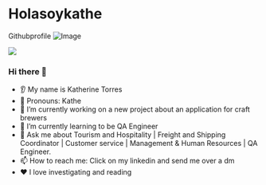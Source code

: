 # Holasoykathe
Githubprofile
![Image](https://github.com/user-attachments/assets/c83c4524-4a3c-4a4e-92d8-f9739f66a071)

[![](https://img.shields.io/badge/LinkedIn-0077B5?style=for-the-badge&logo=linkedin&logoColor=white)](https://www.linkedin.com/in/katherine-trodriguez/)

### Hi there 👋
* 👂 My name is Katherine Torres
* 👩 Pronouns: Kathe
* 🔭 I’m currently working on a new project about an application for craft brewers
* 🌱 I’m currently learning to be QA Engineer
* 💬 Ask me about Tourism and Hospitality | Freight and Shipping Coordinator | Customer service | Management & Human Resources | QA Engineer.
* 📫 How to reach me: Click on my linkedin and send me over a dm
* ❤️ I love investigating and reading
